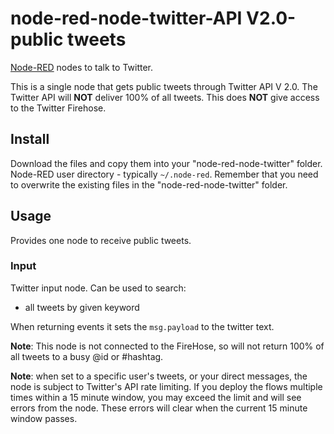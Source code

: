 node-red-node-twitter-API V2.0-public tweets
=====================

<a href="http://nodered.org" target="_new">Node-RED</a> nodes to talk to Twitter.

This is a single node that gets public tweets through Twitter API V 2.0. The Twitter API will **NOT** deliver 100% of all tweets. This does **NOT** give access to the Twitter Firehose.

Install
-------
Download the files and copy them into your "node-red-node-twitter" folder. Node-RED user directory - typically `~/.node-red`. Remember that you need to overwrite the existing files in the "node-red-node-twitter" folder. 

Usage
-----

Provides one node to receive public tweets.

### Input

Twitter input node. Can be used to search:

 - all tweets by given keyword

When returning events it sets the `msg.payload` to the twitter text.

**Note**: This node is not connected to the FireHose, so will not return 100% of all tweets to a busy @id or #hashtag.

**Note**: when set to a specific user's tweets, or your direct messages, the node is subject to
Twitter's API rate limiting. If you deploy the flows multiple times within a 15 minute window, you may
exceed the limit and will see errors from the node. These errors will clear when the current 15 minute window
passes.

